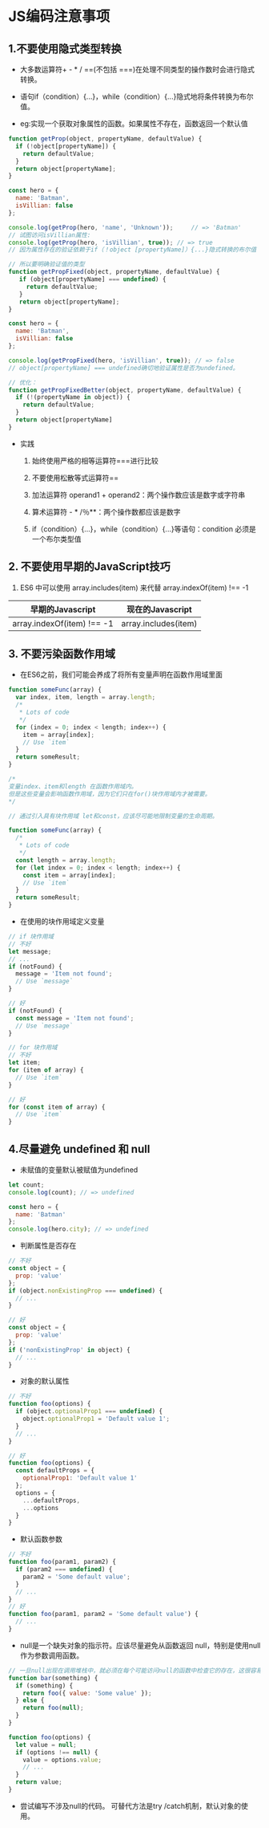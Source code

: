 # JS编码注意事项

## 1.不要使用隐式类型转换

- 大多数运算符+ - * / ==(不包括 ===)在处理不同类型的操作数时会进行隐式转换。

- 语句if（condition）{...}，while（condition）{...}隐式地将条件转换为布尔值。

- eg:实现一个获取对象属性的函数。如果属性不存在，函数返回一个默认值

```js
function getProp(object, propertyName, defaultValue) {
  if (!object[propertyName]) {
    return defaultValue;
  }
  return object[propertyName];
}

const hero = {
  name: 'Batman',
  isVillian: false
};

console.log(getProp(hero, 'name', 'Unknown'));     // => 'Batman'
// 试图访问isVillian属性:
console.log(getProp(hero, 'isVillian', true)); // => true
// 因为属性存在的验证依赖于if（！object [propertyName]）{...}隐式转换的布尔值

// 所以要明确验证值的类型
function getPropFixed(object, propertyName, defaultValue) {
   if (object[propertyName] === undefined) {
     return defaultValue;
   }
   return object[propertyName];
}

const hero = {
  name: 'Batman',
  isVillian: false
};

console.log(getPropFixed(hero, 'isVillian', true)); // => false
// object[propertyName] === undefined确切地验证属性是否为undefined。

// 优化：
function getPropFixedBetter(object, propertyName, defaultValue) {
  if (!(propertyName in object)) {
    return defaultValue;
  }
  return object[propertyName]
}
```

- 实践
    1. 始终使用严格的相等运算符===进行比较

    2. 不要使用松散等式运算符==
    
    3. 加法运算符 operand1 + operand2：两个操作数应该是数字或字符串
    
    4. 算术运算符 - * /％**：两个操作数都应该是数字
    
    5. if（condition）{...}，while（condition）{...}等语句：condition 必须是一个布尔类型值


## 2. 不要使用早期的JavaScript技巧

1. ES6 中可以使用 array.includes(item) 来代替 array.indexOf(item) !== -1


早期的Javascript | 现在的Javascript
---|---
array.indexOf(item) !== -1 |  array.includes(item)


## 3. 不要污染函数作用域

- 在ES6之前，我们可能会养成了将所有变量声明在函数作用域里面

```js
function someFunc(array) {
  var index, item, length = array.length;
  /*
   * Lots of code
   */
  for (index = 0; index < length; index++) {
    item = array[index];
    // Use `item`
  }
  return someResult;
}

/* 
变量index、item和length 在函数作用域内。
但是这些变量会影响函数作用域，因为它们只在for()块作用域内才被需要。
*/

// 通过引入具有块作用域 let和const，应该尽可能地限制变量的生命周期。

function someFunc(array) {
  /*
   * Lots of code
   */
  const length = array.length;
  for (let index = 0; index < length; index++) {
    const item = array[index];
    // Use `item`
  }
  return someResult;
}
```

- 在使用的块作用域定义变量

```js
// if 块作用域
// 不好
let message;
// ...
if (notFound) {
  message = 'Item not found';
  // Use `message`
}

// 好
if (notFound) {
  const message = 'Item not found';
  // Use `message`
}
```

```js
// for 块作用域
// 不好
let item;
for (item of array) {
  // Use `item`
}

// 好
for (const item of array) {
  // Use `item`
}
```

## 4.尽量避免 undefined 和 null

- 未赋值的变量默认被赋值为undefined

```js
let count;
console.log(count); // => undefined

const hero = {
  name: 'Batman'
};
console.log(hero.city); // => undefined
```

- 判断属性是否存在

```js
// 不好
const object = {
  prop: 'value'
};
if (object.nonExistingProp === undefined) {
  // ...
}

// 好
const object = {
  prop: 'value'
};
if ('nonExistingProp' in object) {
  // ...
}
```

- 对象的默认属性

```js
// 不好
function foo(options) {
  if (object.optionalProp1 === undefined) {
    object.optionalProp1 = 'Default value 1';
  }
  // ...
}

// 好
function foo(options) {
  const defaultProps = {
    optionalProp1: 'Default value 1'
  };
  options = {
    ...defaultProps,
    ...options
  }
}
```

- 默认函数参数

```js
// 不好
function foo(param1, param2) {
  if (param2 === undefined) {
    param2 = 'Some default value';
  }
  // ...
}
// 好
function foo(param1, param2 = 'Some default value') {
  // ...
}
```

- null是一个缺失对象的指示符。应该尽量避免从函数返回 null，特别是使用null作为参数调用函数。

```js
// 一旦null出现在调用堆栈中，就必须在每个可能访问null的函数中检查它的存在，这很容易出错。
function bar(something) {
  if (something) {
    return foo({ value: 'Some value' });
  } else {
    return foo(null);
  }
}

function foo(options) {
  let value = null;
  if (options !== null) {
    value = options.value;
    // ...
  }
  return value;
}
```

- 尝试编写不涉及null的代码。 可替代方法是try /catch机制，默认对象的使用。

